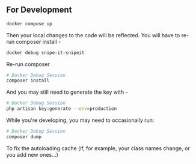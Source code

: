 ## For Development

```sh
docker compose up
```

Then your local changes to the code will be reflected. You will have to re-run composer install -

```sh
docker debug snipe-it-snipeit
```

Re-run composer

```sh
# Docker Debug Session
composer install
```

And you may still need to generate the key with -

```sh
# Docker Debug Session
php artisan key:generate --env=production
```

While you're developing, you may need to occasionally run:

```sh
# Docker Debug Session
composer dump
```

To fix the autoloading cache (if, for example, your class names change, or you add new ones...)
